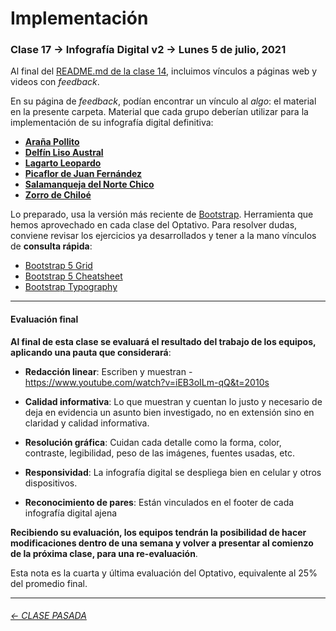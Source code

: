 # Implementación

###  Clase 17 → Infografía Digital v2 → Lunes 5 de julio, 2021

Al final del [README.md de la clase 14](https://github.com/profesorfaco/dno075-2021-1/tree/main/clase-14#avances), incluimos vínculos a páginas web y videos con *feedback*.

En su página de *feedback*, podían encontrar un vínculo al *algo*: el material en la presente carpeta. Material que cada grupo deberían utilizar para la implementación de su infografía digital definitiva:

- **[Araña Pollito](https://profesorfaco.github.io/dno075-2021-1/clase-17/implementacion-arana/index.html)**
- **[Delfín Liso Austral](https://profesorfaco.github.io/dno075-2021-1/clase-17/implementacion-delfin/index.html)**
- **[Lagarto Leopardo](https://profesorfaco.github.io/dno075-2021-1/clase-17/implementacion-lagarto/index.html)**
- **[Picaflor de Juan Fernández](https://profesorfaco.github.io/dno075-2021-1/clase-17/implementacion-picaflor/index.html)**
- **[Salamanqueja del Norte Chico](https://profesorfaco.github.io/dno075-2021-1/clase-17/implementacion-salamanqueja/index.html)**
- **[Zorro de Chiloé](https://profesorfaco.github.io/dno075-2021-1/clase-17/implementacion-zorro/index.html)**

Lo preparado, usa la versión más reciente de [Bootstrap](https://getbootstrap.com/). Herramienta que hemos aprovechado en cada clase del Optativo. Para resolver dudas, conviene revisar los ejercicios ya desarrollados y tener a la mano vínculos de **consulta rápida**:

- [Bootstrap 5 Grid](https://getbootstrap.com/docs/5.0/examples/grid/)
- [Bootstrap 5 Cheatsheet](https://getbootstrap.com/docs/5.0/examples/cheatsheet/)
- [Bootstrap Typography](https://www.tutorialrepublic.com/twitter-bootstrap-tutorial/bootstrap-typography.php)

- - - - - - - - - 

#### Evaluación final

**Al final de esta clase se evaluará el resultado del trabajo de los equipos, aplicando una pauta que considerará**:

- **Redacción linear**: Escriben y muestran - https://www.youtube.com/watch?v=iEB3oILm-qQ&t=2010s

- **Calidad informativa**: Lo que muestran y cuentan lo justo y necesario de deja en evidencia un asunto bien investigado, no en extensión sino en claridad y calidad informativa.

- **Resolución gráfica**: Cuidan cada detalle como la forma, color, contraste, legibilidad, peso de las imágenes, fuentes usadas, etc.

- **Responsividad**: La infografía digital se despliega bien en celular y otros dispositivos.

- **Reconocimiento de pares**: Están vinculados en el footer de cada infografía digital ajena

**Recibiendo su evaluación, los equipos tendrán la posibilidad de hacer modificaciones dentro de una semana y volver a presentar al comienzo de la próxima clase, para una re-evaluación**. 

Esta nota es la cuarta y última evaluación del Optativo, equivalente al 25% del promedio final.

- - - - - - - - - - -

###### [← CLASE PASADA](https://github.com/profesorfaco/dno075-2021/tree/main/clase-14)

